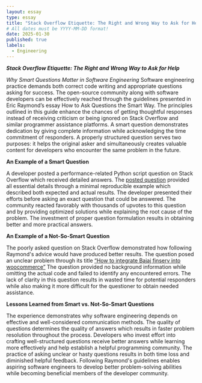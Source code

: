 ```yaml
---
layout: essay
type: essay
title: "Stack Overflow Etiquette: The Right and Wrong Way to Ask for Help"
# All dates must be YYYY-MM-DD format!
date: 2025-01-30
published: true
labels:
  - Engineering
---
```





***Stack Overflow Etiquette: The Right and Wrong Way to Ask for Help***


*Why Smart Questions Matter in Software Engineering*
Software engineering practice demands both correct code writing and appropriate questions asking for success. The open-source community along with software developers can be effectively reached through the guidelines presented in Eric Raymond’s essay How to Ask Questions the Smart Way. The principles outlined in this guide enhance the chances of getting thoughtful responses instead of receiving criticism or being ignored on Stack Overflow and similar programmer assistance platforms. A smart question demonstrates dedication by giving complete information while acknowledging the time commitment of responders. A properly structured question serves two purposes: it helps the original asker and simultaneously creates valuable content for developers who encounter the same problem in the future.

**An Example of a Smart Question**

A developer posted a performance-related Python script question on Stack Overflow which received detailed answers. The [posted question](https://stackoverflow.com/questions/2003505/how-do-i-delete-a-git-branch-locally-and-remotely) provided all essential details through a minimal reproducible example which described both expected and actual results. The developer presented their efforts before asking an exact question that could be answered. The community reacted favorably with thousands of upvotes to this question and by providing optimized solutions while explaining the root cause of the problem. The investment of proper question formulation results in obtaining better and more practical answers.

**An Example of a Not-So-Smart Question**

The poorly asked question on Stack Overflow demonstrated how following Raymond's advice would have produced better results. The question posed an unclear problem through its title [“How to integrate Bajaj finserv into woocommerce”](https://stackoverflow.com/questions/79401949/how-to-integrate-bajaj-finserv-into-woocommerce) The question provided no background information while omitting the actual code and failed to identify any encountered errors. The lack of clarity in this question results in wasted time for potential responders while also making it more difficult for the questioner to obtain needed assistance.

**Lessons Learned from Smart vs. Not-So-Smart Questions**

The experience demonstrates why software engineering depends on effective and well-considered communication methods. The quality of questions determines the quality of answers which results in faster problem resolution throughout the process. Developers who invest effort into crafting well-structured questions receive better answers while learning more effectively and help establish a helpful programming community. The practice of asking unclear or hasty questions results in both time loss and diminished helpful feedback. Following Raymond's guidelines enables aspiring software engineers to develop better problem-solving abilities while becoming beneficial members of the developer community.
